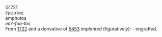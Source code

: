 <body>
  <p>G1721<br>  ἔμφυτος  <br> emphutos  <br><i>em‘-foo-tos </i><br>From <a href="g1722.htm">1722</a> and a derivative of <a href="g5453.htm">5453</a>  <i>implanted</i> (figuratively): - engrafted.<br></p>
 </body>